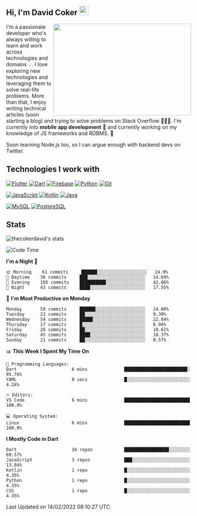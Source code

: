 ## Hi, I'm David Coker <img src="https://raw.githubusercontent.com/thecokerdavid/thecokerdavid/main/gifs/wave.gif" width="25px">
<img align="right" height="250" width="375" alt="" src="https://raw.githubusercontent.com/thecokerdavid/thecokerdavid/main/gifs/reminisce.gif" width="25px">

<p>I'm a passionate developer who's always willing to learn and work across technologies and domains 💡. I love exploring new technologies and leveraging them to solve real-life problems. More than that, I enjoy writing technical articles (soon starting a blog) and trying to solve problems on Stack Overflow 👨🏻‍💻. I'm currently into <strong>mobile app development</strong> 📱 and currently working on my knowledge of JS frameworks and RDBMS. 🤪</p>
<p>Soon learning Node.js too, so I can argue enough with backend devs on Twitter. </p>

## Technologies I work with

[![Flutter](https://img.shields.io/badge/-Flutter-blue?style=for-the-badge&logo=flutter&logoColor=ffffff)](https://www.flutter.dev/)
[![Dart](https://img.shields.io/badge/-Dart-ffffff?style=for-the-badge&logo=dart&logoColor=blue)](https://www.dart.dev/)
[![Firebase](https://img.shields.io/badge/-Firebase-%23FBB741?style=for-the-badge&logo=firebase&logoColor=FBB741&labelColor=%23ffffff&color=%23FBB741)](https://www.firebase.google.com/)
[![Python](https://img.shields.io/badge/-Python-yellow?style=for-the-badge&logo=python&logoColor=yellow&labelColor=blue&color=blue)](https://www.python.org/)
[![Git](https://img.shields.io/badge/-Git-EB5C38?style=for-the-badge&logo=git&logoColor=%23ffffff)](https://git-scm.com/)

[![JavaScript](https://img.shields.io/badge/-JavaScript-F7DF1E?style=for-the-badge&logo=javascript&logoColor=000000&labelColor=F7DF1E&color=F7DF1E)](https://www.javascript.com/)
[![Kotlin](https://img.shields.io/badge/-Kotlin-7F52FF?style=for-the-badge&logo=Kotlin&logoColor=ffffff)](https://www.kotlinlang.com/)
[![Java](https://img.shields.io/badge/-Java-007396?style=for-the-badge&logo=Java&logoColor=ffffff)](https://www.java.com/)

[![MySQL](https://img.shields.io/badge/-MySQL-4479A1?style=for-the-badge&logo=MySQL&logoColor=ffffff)](https://www.mysql.com/)
[![PostgreSQL](https://img.shields.io/badge/-PostgreSQL-808080?style=for-the-badge&logo=PostgreSQL&logoColor=ffffff)](https://www.postgresql.org/)

## Stats

<p><img src="https://github-readme-stats.vercel.app/api?username=thecokerdavid&show_icons=true&hide_border=true&border_radius=10&bg_color=75,83B0E7,EACDA3&title_color=000000&text_color=000000&icon_color=48A043&theme=onedark" alt="thecokerdavid's stats" /></p>

<!--START_SECTION:waka-->
![Code Time](http://img.shields.io/badge/Code%20Time-31%20mins-blue)

**I'm a Night 🦉** 

```text
🌞 Morning    61 commits     ██████░░░░░░░░░░░░░░░░░░░   24.9% 
🌆 Daytime    36 commits     ███░░░░░░░░░░░░░░░░░░░░░░   14.69% 
🌃 Evening    105 commits    ██████████░░░░░░░░░░░░░░░   42.86% 
🌙 Night      43 commits     ████░░░░░░░░░░░░░░░░░░░░░   17.55%

```
📅 **I'm Most Productive on Monday** 

```text
Monday       59 commits     ██████░░░░░░░░░░░░░░░░░░░   24.08% 
Tuesday      23 commits     ██░░░░░░░░░░░░░░░░░░░░░░░   9.39% 
Wednesday    54 commits     █████░░░░░░░░░░░░░░░░░░░░   22.04% 
Thursday     17 commits     █░░░░░░░░░░░░░░░░░░░░░░░░   6.94% 
Friday       26 commits     ██░░░░░░░░░░░░░░░░░░░░░░░   10.61% 
Saturday     45 commits     ████░░░░░░░░░░░░░░░░░░░░░   18.37% 
Sunday       21 commits     ██░░░░░░░░░░░░░░░░░░░░░░░   8.57%

```


📊 **This Week I Spent My Time On** 

```text
💬 Programming Languages: 
Dart                     6 mins              ████████████████████████░   95.76% 
YAML                     0 secs              █░░░░░░░░░░░░░░░░░░░░░░░░   4.24%

🔥 Editors: 
VS Code                  6 mins              █████████████████████████   100.0%

💻 Operating System: 
Linux                    6 mins              █████████████████████████   100.0%

```

**I Mostly Code in Dart** 

```text
Dart                     16 repos            █████████████████░░░░░░░░   69.57% 
JavaScript               3 repos             ███░░░░░░░░░░░░░░░░░░░░░░   13.04% 
Kotlin                   1 repo              █░░░░░░░░░░░░░░░░░░░░░░░░   4.35% 
Python                   1 repo              █░░░░░░░░░░░░░░░░░░░░░░░░   4.35% 
CSS                      1 repo              █░░░░░░░░░░░░░░░░░░░░░░░░   4.35%

```



 Last Updated on 14/02/2022 08:10:27 UTC
<!--END_SECTION:waka-->

<!-- ### Hi there 👋

<img align="center" src="/github-metrics.svg" alt="David Coker's Stats"> -->

<!-- ![David Coker's Most used languages](https://github-readme-stats.vercel.app/api/top-langs?username=thecokerdavid&layout=compact&show_icons=true&count_private=true&theme=gotham) -->

